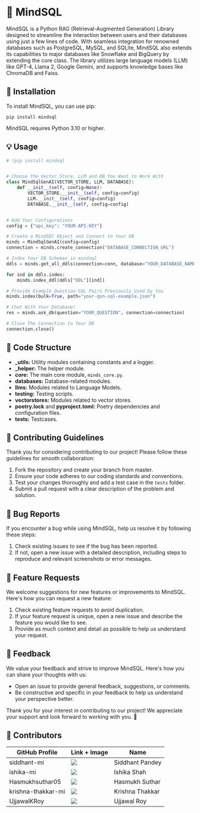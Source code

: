 # 🧠 MindSQL

MindSQL is a Python RAG (Retrieval-Augmented Generation) Library designed to streamline the interaction between users and their databases using just a few lines of code. With seamless integration for renowned databases such as PostgreSQL, MySQL, and SQLite, MindSQL also extends its capabilities to major databases like Snowflake and BigQuery by extending the core class. The library utilizes large language models (LLM) like GPT-4, Llama 2, Google Gemini, and supports knowledge bases like ChromaDB and Faiss.



## 🚀 Installation

To install MindSQL, you can use pip:

```commandline
pip install mindsql
```

MindSQL requires Python 3.10 or higher.

## 💡 Usage
```python
# !pip install mindsql


# Choose the Vector Store. LLM and DB You Want to Work With
class MindSqlGenAI(VECTOR_STORE, LLM, DATABASE):
    def __init__(self, config=None):
        VECTOR_STORE.__init__(self, config=config)
        LLM.__init__(self, config=config)
        DATABASE.__init__(self, config=config)


# Add Your Configurations
config = {"api_key": "YOUR-API-KEY"}

# Create a MindSQl Object and Connect to Your DB
minds = MindSqlGenAI(config=config)
connection = minds.create_connection("DATABASE_CONNECTION_URL")

# Index Your DB Schemas in mindsql
ddls = minds.get_all_ddls(connection=conn, database="YOUR_DATABASE_NAME")

for ind in ddls.index:
    minds.index_ddl(ddls["DDL"][ind])

# Provide Example Question-SQL Pairs Previously Used by You
minds.index(bulk=True, path="your-qsn-sql-example.json")

# Chat With Your Database!
res = minds.ask_db(question="YOUR_QUESTION", connection=connection)

# Close The Connection to Your DB
connection.close()
```
## 📁 Code Structure 

- **_utils:** Utility modules containing constants and a logger.
- **_helper:** The helper module.
- **core:** The main core module, `minds_core.py`.
- **databases:** Database-related modules.
- **llms:** Modules related to Language Models.
- **testing:** Testing scripts.
- **vectorstores:** Modules related to vector stores.
- **poetry.lock** and **pyproject.toml:** Poetry dependencies and configuration files.
- **tests:** Testcases.

## 🤝 Contributing Guidelines 

Thank you for considering contributing to our project! Please follow these guidelines for smooth collaboration:

1. Fork the repository and create your branch from master.
2. Ensure your code adheres to our coding standards and conventions.
3. Test your changes thoroughly and add a test case in the `tests` folder.
4. Submit a pull request with a clear description of the problem and solution.

## 🐛 Bug Reports

If you encounter a bug while using MindSQL, help us resolve it by following these steps:

1. Check existing issues to see if the bug has been reported.
2. If not, open a new issue with a detailed description, including steps to reproduce and relevant screenshots or error messages.

##  🚀 Feature Requests

We welcome suggestions for new features or improvements to MindSQL. Here's how you can request a new feature:

1. Check existing feature requests to avoid duplication.
2. If your feature request is unique, open a new issue and describe the feature you would like to see.
3. Provide as much context and detail as possible to help us understand your request.

## 📣 Feedback

We value your feedback and strive to improve MindSQL. Here's how you can share your thoughts with us:

- Open an issue to provide general feedback, suggestions, or comments.
- Be constructive and specific in your feedback to help us understand your perspective better.

Thank you for your interest in contributing to our project! We appreciate your support and look forward to working with you. 🚀


## 🌟 Contributors

| GitHub Profile      | Link + Image                                                                                    | Name            |
|---------------------|-------------------------------------------------------------------------------------------------|-----------------|
| siddhant-mi         | [![](https://github.com/siddhant-mi.png?size=50)](https://github.com/siddhant-mi)               | Siddhant Pandey |
| ishika-mi           | [![](https://github.com/ishika-mi.png?size=50)](https://github.com/ishika-mi)                   | Ishika Shah     |
| Hasmukhsuthar05     | [![](https://github.com/Hasmukhsuthar05.png?size=50)](https://github.com/Hasmukhsuthar05)       | Hasmukh Suthar  |
| 	krishna-thakkar-mi | [![](https://github.com/krishna-thakkar-mi.png?size=50)](https://github.com/krishna-thakkar-mi) | Krishna Thakkar |
| UjjawalKRoy         | [![](https://github.com/UjjawalKRoy.png?size=50)](https://github.com/UjjawalKRoy)               | Ujjawal Roy     |